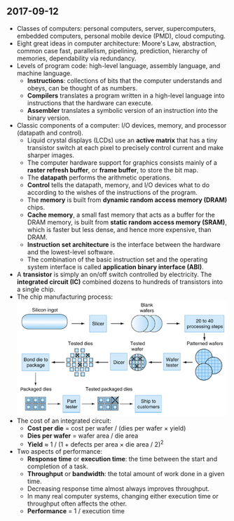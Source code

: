 ## 2017-09-12

- Classes of computers: personal computers, server, supercomputers, embedded computers, personal mobile device (PMD), cloud computing.
- Eight great ideas in computer architecture: Moore's Law, abstraction, common case fast, parallelism, pipelining, prediction, hierarchy of memories, dependability via redundancy.
- Levels of program code: high-level language, assembly language, and machine language.
	- __Instructions__: collections of bits that the computer understands and obeys, can be thought of as numbers.
	- __Compilers__ translates a program written in a high-level language into instructions that the hardware can execute.
	- __Assembler__ translates a symbolic version of an instruction into the binary version.
- Classic components of a computer: I/O devices, memory, and processor (datapath and control).
	- Liquid crystal displays (LCDs) use an __active matrix__ that has a tiny transistor switch at each pixel to precisely control current and make sharper images.
	-  The computer hardware support for graphics consists mainly of a __raster refresh buffer__, or __frame buffer__, to store the bit map.
	- The __datapath__ performs the arithmetic operations.
	- __Control__ tells the datapath, memory, and I/O devices what to do according to the wishes of the instructions of the program.
	- The __memory__ is built from __dynamic random access memory (DRAM)__ chips.
	- __Cache memory__, a small fast memory that acts as a buffer for the DRAM memory, is built from __static random access memory (SRAM)__, which is faster but less dense, and hence more expensive, than DRAM.
	- __Instruction set architecture__ is the interface between the hardware and the lowest-level software.
	- The combination of the basic instruction set and the operating system interface is called __application binary interface (ABI)__.
- A __transistor__ is simply an on/off switch controlled by electricity. The __integrated circuit (IC)__ combined dozens to hundreds of transistors into a single chip.
- The chip manufacturing process: ![The chip manufacturing process](https://github.com/b00401062/b00401062.github.io/blob/master/Computer/Computer%20Architecture/fig1-12.png?raw=true)
- The cost of an integrated circuit:
	- __Cost per die__ = cost per wafer / (dies per wafer &times; yield)
	- __Dies per wafer__ = wafer area / die area
	- __Yield__ &asymp; 1 / (1 + defects per area &times; die area / 2)<sup>2</sup>
- Two aspects of performance:
	- __Response time__ or __execution time__: the time between the start and completion of a task.
	- __Throughput__ or __bandwidth__: the total amount of work done in a given time.
	- Decreasing response time almost always improves throughput.
	- In many real computer systems, changing either execution time or throughput often affects the other.
	- __Performance__ = 1 / execution time
